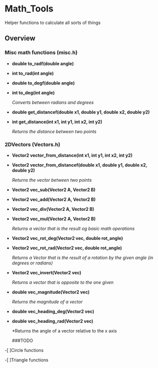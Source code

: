 # Math_Tools
Helper functions to calculate all sorts of things

## Overview

 ### Misc math functions (misc.h)
  - **double to_radf(double angle)**
  - **int to_rad(int angle)**
  - **double to_degf(double angle)**
  - **int to_deg(int angle)**

    *Converts between radians and degrees*
  - **double get_distancef(double x1, double y1, double x2, double y2)**
  - **int get_distance(int x1, int y1, int x2, int y2)**
  
    *Returns the distance between two points*

 ### 2DVectors (Vectors.h)
  - **Vector2 vector_from_distance(int x1, int y1, int x2, int y2)**
  - **Vector2 vector_from_distancef(double x1, double y1, double x2, double y2)**
  
    *Returns the vector between two points*

  - **Vector2 vec_sub(Vector2 A, Vector2 B)**
  - **Vector2 vec_add(Vector2 A, Vector2 B)**
  - **Vector2 vec_div(Vector2 A, Vector2 B)**
  - **Vector2 vec_mul(Vector2 A, Vector2 B)**
    
    *Returns a vector that is the result og basic math operations*

  - **Vector2 vec_rot_deg(Vector2 vec, double rot_angle)**
  - **Vector2 vec_rot_rad(Vector2 vec, double rot_angle)**
    
    *Returns a Vector that is the result of a rotation by the given angle (in degrees or radians)*

  - **Vector2 vec_invert(Vector2 vec)**
  
    *Returns a vector that is opposite to the one given*

  - **double vec_magnitude(Vector2 vec)**
    
    *Returns the magnitude of a vector*

  - **double vec_heading_deg(Vector2 vec)**
  - **double vec_heading_rad(Vector2 vec)**
    
    *Returns the angle of a vector relative to the x axis
    
    ###TODO
    
  -[ ]Circle functions
  
  -[ ]Triangle functions
    
